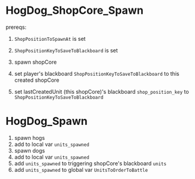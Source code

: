 # HogDog_ShopCore_Spawn

prereqs:
1. `ShopPositionToSpawnAt` is set
2. `ShopPositionKeyToSaveToBlackboard` is set

1. spawn shopCore
2. set player's blackboard `ShopPositionKeyToSaveToBlackboard` to this created shopCore
3. set lastCreatedUnit (this shopCore)'s blackboard `shop_position_key` to `ShopPositionKeyToSaveToBlackboard`

# HogDog_Spawn

1. spawn hogs
2. add to local var `units_spawned`
3. spawn dogs
4. add to local var `units_spawned`
5. add `units_spawned` to triggering shopCore's blackboard `units`
6. add `units_spawned` to global var `UnitsToOrderToBattle`